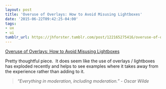```yaml
---
layout: post
title: 'Overuse of Overlays: How to Avoid Misusing Lightboxes'
date: '2015-06-22T09:42:25-04:00'
tags:
- ux
- ui
tumblr_url: https://jhforster.tumblr.com/post/122165275416/overuse-of-overlays-how-to-avoid-misusing
---
```

[Overuse of Overlays: How to Avoid Misusing Lightboxes](http://www.nngroup.com/articles/overuse-of-overlays/)  

Pretty thoughtful piece. &nbsp;It does seem like the use of overlays / lightboxes has exploded recently and helps to see examples where it takes away from the experience rather than adding to it.

> _“Everything in moderation, including moderation.” - Oscar Wilde_

